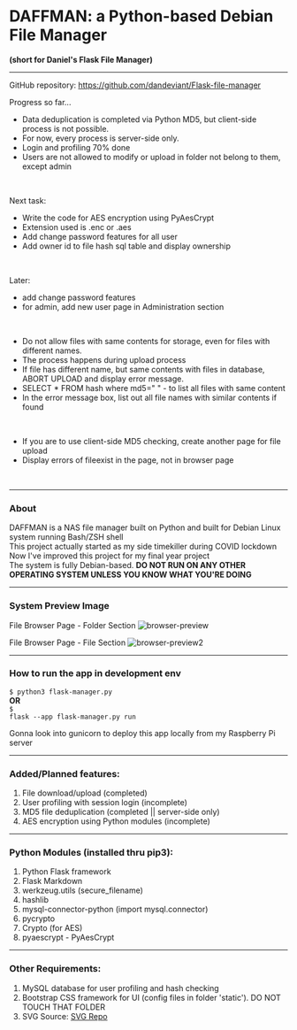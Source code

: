 # DAFFMAN: a Python-based Debian File Manager

<b>(short for Daniel's Flask File Manager)</b>

---

GitHub repository: https://github.com/dandeviant/Flask-file-manager

Progress so far...<br>
- Data deduplication is completed via Python MD5, but client-side process is not possible.<br>
- For now, every process is server-side only.<br>
- Login and profiling 70% done
- Users are not allowed to modify or upload in folder not belong to them, except admin
<br>

Next task:<br>
- Write the code for AES encryption using PyAesCrypt
- Extension used is .enc or .aes
- Add change password features for all user
- Add owner id to file hash sql table and display ownership
<br>

Later:<br>
- add change password features
- for admin, add new user page in Administration section
<br>

- Do not allow files with same contents for storage, even for files with different names.
- The process happens during upload process
- If file has different name, but same contents with files in database, ABORT UPLOAD and display error message.
- SELECT * FROM hash where md5=" " - to list all files with same content
- In the error message box, list out all file names with similar contents if found
<br>

- If you are to use client-side MD5 checking, create another page for file upload
- Display errors of fileexist in the page, not in browser page
<br>

---

### About

DAFFMAN is a NAS file manager built on Python and built for Debian Linux system running Bash/ZSH shell<br>
This project actually started as my side timekiller during COVID lockdown<br>
Now I've improved this project for my final year project<br>
The system is fully Debian-based. <b>DO NOT RUN ON ANY OTHER OPERATING SYSTEM UNLESS YOU KNOW WHAT YOU'RE DOING</b>

---

### System Preview Image

File Browser Page - Folder Section
![browser-preview](https://user-images.githubusercontent.com/68473358/209222789-4dc5b62a-fab2-41e2-9a2f-f3595fc62485.png)

File Browser Page - File Section
![browser-preview2](https://user-images.githubusercontent.com/68473358/209222849-b7df5633-e66b-4147-8257-9832d63d6e67.png)

---

### How to run the app in development env
<code>$ python3 flask-manager.py</code><br>
<b>OR</b><br>
<code>$ flask --app flask-manager.py run</code>

Gonna look into gunicorn to deploy this app locally from my Raspberry Pi server

---

### Added/Planned features:

1. File download/upload (completed)
2. User profiling with session login (incomplete)
3. MD5 file deduplication  (completed || server-side only)
4. AES encryption using Python modules (incomplete)

---

### Python Modules (installed thru pip3):

1. Python Flask framework
2. Flask Markdown
3. werkzeug.utils (secure_filename)
4. hashlib
5. mysql-connector-python (import mysql.connector)
6. pycrypto
7. Crypto (for AES)
8. pyaescrypt - PyAesCrypt

---

### Other Requirements:

1. MySQL database for user profiling and hash checking
2. Bootstrap CSS framework for UI (config files in folder 'static'). DO NOT TOUCH THAT FOLDER
3. SVG Source: <a href="https://www.svgrepo.com/" target="_blank">SVG Repo</a>


